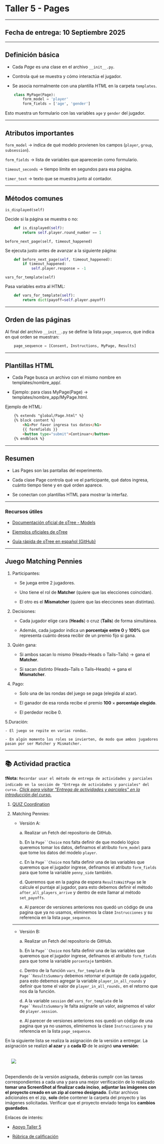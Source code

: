 # Taller 5 - Pages
---
## Fecha de entrega: 10 Septiembre 2025
---

## Definición básica

- Cada *Page* es una clase en el archivo `__init__.py`.

- Controla qué se muestra y cómo interactúa el jugador.

- Se asocia normalmente con una plantilla *HTML* en la carpeta `templates`.

```python
    class MyPage(Page):
        form_model = 'player'
        form_fields = ['age', 'gender']
```

Esto muestra un formulario con las variables `age` y `gender` del jugador.

---

## Atributos importantes

`form_model` → indica de qué modelo provienen los campos (`player`, `group`, `subsession`).

`form_fields` → lista de variables que aparecerán como formulario.

`timeout_seconds` → tiempo límite en segundos para esa página.

`timer_text` → texto que se muestra junto al contador.

---

## Métodos comunes

`is_displayed(self)`

Decide si la página se muestra o no:

```python
    def is_displayed(self):
        return self.player.round_number == 1
```

`before_next_page(self, timeout_happened)`

Se ejecuta justo antes de avanzar a la siguiente página:

```python
    def before_next_page(self, timeout_happened):
        if timeout_happened:
            self.player.response = -1
```

`vars_for_template(self)`

Pasa variables extra al HTML:

```python
    def vars_for_template(self):
        return dict(payoff=self.player.payoff)
```

---

## Orden de las páginas

Al final del archivo `__init__.py` se define la lista `page_sequence`, que indica en qué orden se muestran:

```python
    page_sequence = [Consent, Instructions, MyPage, Results]
```

---

## Plantillas HTML

- Cada Page busca un archivo con el mismo nombre en templates/nombre_app/.

- Ejemplo: para class MyPage(Page) → templates/nombre_app/MyPage.html.

Ejemplo de HTML:

```html
    {% extends "global/Page.html" %}
    {% block content %}
        <h1>Por favor ingresa tus datos</h1>
        {{ formfields }}
        <button type="submit">Continuar</button>
    {% endblock %}
```

---

## Resumen

- Las Pages son las pantallas del experimento.

- Cada clase Page controla qué ve el participante, qué datos ingresa, cuánto tiempo tiene y en qué orden aparece.

- Se conectan con plantillas HTML para mostrar la interfaz.

---

### Recursos útiles

- [Documentación oficial de oTree - Models](https://otree.readthedocs.io/en/latest/pages.html)

- [Ejemplos oficiales de oTree](https://www.otreehub.com/)

- [Guía rápida de oTree en español (GitHub)](https://github.com/otree-org/otree)

---
## Juego Matching Pennies

1. Participantes:

    - Se juega entre 2 jugadores.

    - Uno tiene el rol de **Matcher** (quiere que las elecciones coincidan).

    - El otro es el **Mismatcher** (quiere que las elecciones sean distintas).

2. Decisiones:

    - Cada jugador elige cara (**Heads**) o cruz (**Tails**) de forma simultánea.

    - Además, cada jugador indica un **porcentaje entre 0** y **100%** que representa cuánto desea recibir de un premio fijo si gana.

3. Quién gana:

    - Si ambos sacan lo mismo (Heads–Heads o Tails–Tails) → gana el **Matcher**.

    - Si sacan distinto (Heads–Tails o Tails–Heads) → gana el **Mismatcher**.

4. Pago:

    - Solo una de las rondas del juego se paga (elegida al azar).

    - El ganador de esa ronda recibe el premio **100** × **porcentaje elegido**.

    - El perdedor recibe 0.

5.Duración:

    - El juego se repite en varias rondas.

    - En algún momento los roles se invierten, de modo que ambos jugadores pasan por ser Matcher y Mismatcher.

---
## 📚 Actividad practica 


❗**Nota:** `Recordar usar el método de entrega de actividades y parciales indicado en la sección de "Entrega de actividades y parciales" del curso.` *[Click para visitar "Entrega de actividades y parciales" en la introducción del curso.](../../README.md)*

1. [QUIZ Coordination](https://forms.gle/fkPgumXodH44Xj5i9)

2. Matching Pennies:

    - Versión A:

        a. Realizar un Fetch del repositorio de GitHub.

        b. En la `Page``Choice` nos falta definir de que modelo lógico queremos tomar los datos, definamos el atributo `form_model` para que tome los datos del modelo `player`.

        c. En la `Page``Choice` nos falta definir una de las variables que queremos que el jugador ingrese, definamos el atributo `form_fields` para que tome la variable `penny_side` también.

        d. Queremos que en la pagina de espera `ResultsWaitPage` se le calcule el puntaje al jugador, para esto debemos definir el método `after_all_players_arrive` y dentro de este llamar al método `set_payoffs`.

        e. Al parecer de versiones anteriores nos quedó un código de una pagina que ya no usamos, eliminemos la clase `Instrucciones` y su referencia en la lista `page_sequence`.

    ---

    - Versión B:

        a. Realizar un Fetch del repositorio de GitHub.

        b. En la `Page``Choice` nos falta definir una de las variables que queremos que el jugador ingrese, definamos el atributo `form_fields` para que tome la variable `porcentaje` también.

        c. Dentro de la función `vars_for_template` de la `Page``ResultsSummary` debemos retornar el puntaje de cada jugador, para esto debemos agregar la variable `player_in_all_rounds` y definir que tome el valor de `player_in_all_rounds,` en el retorno que nos da la función.

        d. A la variable `session` del `vars_for_template` de la `Page``ResultsSummary` le falta asignarle un valor, asignemos el valor de `player.session`.

        e. Al parecer de versiones anteriores nos quedó un código de una pagina que ya no usamos, eliminemos la clase `Instrucciones` y su referencia en la lista `page_sequence`.

En la siguiente lista se realiza la asignación de la versión a entregar. La asignación se realizó **al azar** y a **cada ID** de le asignó **una versión**: 

<img src="../../imgs/5/Lista_Taller_5.png" style="margin: 20px;">

Dependiendo de la versión asignada, deberás cumplir con las tareas correspondientes a cada una y para una mejor verificación de lo realizado **tomar una ScreenShot al finalizar cada inciso**, **adjuntar las imágenes con el proyecto creado en un zip al correo designado**. Evitar archivos adicionales en el zip, **solo** debe contener la carpeta del proyecto y las imágenes solicitadas. Verificar que el proyecto enviado tenga los **cambios guardados**.

Enlaces de interés:

- [Apoyo Taller 5]()

- [Rúbrica de calificación](Rubrica_Taller_Matching_Pennies.pdf)